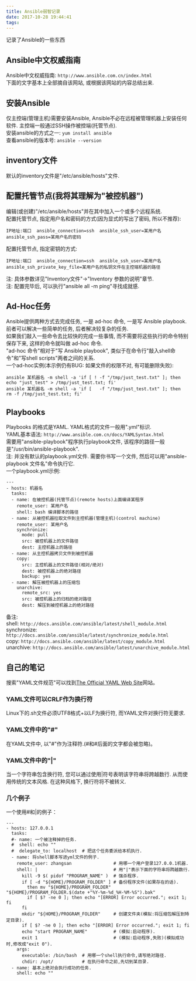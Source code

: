 ```yaml
---
title: Ansible弱智记录
date: 2017-10-28 19:44:41
tags:
---
```


记录了Ansible的一些东西

<!-- more -->

## Ansible中文权威指南  
Ansible中文权威指南: `http://www.ansible.com.cn/index.html`  
下面的文字基本上全部摘自该网站, 或根据该网站的内容总结出来.  

## 安装Ansible  
仅主控端(管理主机)需要安装Ansible, Ansible不必在远程被管理机器上安装任何软件. 主控端一般通过SSH操作被控端(托管节点).  
安装ansible的方式之一: `yum install ansible`  
查看ansible的版本号: `ansible --version`  

## inventory文件  
默认的inventory文件是"/etc/ansible/hosts"文件.  

## 配置托管节点(我将其理解为"被控机器")  
编辑(或创建)"/etc/ansible/hosts"并在其中加入一个或多个远程系统.  
配置托管节点, 指定用户名和密码的方式(因为显式的写出了密码, 所以不推荐):  
```
IP地址:端口  ansible_connection=ssh  ansible_ssh_user=某用户名  ansible_ssh_pass=某用户名的密码
```
配置托管节点, 指定密钥的方式:  
```
IP地址:端口  ansible_connection=ssh  ansible_ssh_user=某用户名  ansible_ssh_private_key_file=某用户名的私钥文件在主控端机器的路径
```
注: 具体参数详见"Inventory文件"->"Inventory 参数的说明"章节.  
注: 配置完毕后, 可以执行"ansible all -m ping"寻找成就感.  

## Ad-Hoc任务  
Ansible提供两种方式去完成任务, 一是 ad-hoc 命令, 一是写 Ansible playbook. 前者可以解决一些简单的任务, 后者解决较复杂的任务.  
如果我们敲入一些命令去比较快的完成一些事情, 而不需要将这些执行的命令特别保存下来, 这样的命令就叫做 ad-hoc 命令.  
"ad-hoc 命令"相对于"写 Ansible playbook", 类似于在命令行"敲入shell命令"和"写shell scripts"两者之间的关系.  
一个ad-hoc实例(本示例仍有BUG: 如果文件的权限不对, 有可能删除失败):  
```
ansible 某机器名 -m shell -a 'if [ ! -f "/tmp/just_test.txt" ]; then echo "just_test" > /tmp/just_test.txt; fi'
ansible 某机器名 -m shell -a 'if [   -f "/tmp/just_test.txt" ]; then              rm -f /tmp/just_test.txt; fi'
```

## Playbooks  
Playbooks 的格式是YAML. YAML格式的文件一般用".yml"标识.  
YAML基本语法: `http://www.ansible.com.cn/docs/YAMLSyntax.html`  
需要用"ansible-playbook"程序执行playbook文件, 该程序的路径一般是"/usr/bin/ansible-playbook".  
注: 并没有默认的playbook.yml文件. 需要你书写一个文件, 然后可以用"ansible-playbook 文件名"命令执行它.  
一个playbook.yml示例:  
```
---
- hosts: 机器名
  tasks:
  - name: 在被控机器(托管节点)(remote hosts)上面编译某程序
    remote_user: 某用户名
    shell: bash 编译脚本的路径
  - name: 从被控机器拉取文件到主控机器(管理主机)(control machine)
    remote_user: 某用户名
    synchronize:
      mode: pull
      src: 被控机器上的文件路径
      dest: 主控机器上的路径
  - name: 从主控机器拷贝文件到被控机器
    copy:
      src: 主控机器上的文件路径(相对/绝对)
      dest: 被控机器上的绝对路径
      backup: yes
  - name: 解压被控机器上的压缩包
    unarchive:
      remote_src: yes
      src: 被控机器上的归档的绝对路径
      dest: 解压到被控机器上的绝对路径
```
备注:  
shell: `http://docs.ansible.com/ansible/latest/shell_module.html`  
synchronize: `http://docs.ansible.com/ansible/latest/synchronize_module.html`  
copy: `http://docs.ansible.com/ansible/latest/copy_module.html`  
unarchive: `http://docs.ansible.com/ansible/latest/unarchive_module.html`

## 自己的笔记  
搜索"YAML文件规范"可以找到[The Official YAML Web Site](http://www.yaml.org/)网站。  

### YAML文件可以CRLF作为换行符  
Linux下的.sh文件必须UTF8格式+以LF为换行符, 而YAML文件对换行符无要求.

### YAML文件中的"#"  
在YAML文件中, 以"#"作为注释符.(#和#后面的文字都会被忽略)。  

### YAML文件中的"|"  
当一个字符串包含换行符, 您可以通过使用|符号表明该字符串将跨越数行. 从而使用传统的文本风格. 在这种风格下, 换行符将不被转义.  

### 几个例子  
一个使用#和|的例子：  
```
---
- hosts: 127.0.0.1
  tasks:
  #- name: 一个被注释掉的任务.
  #  shell: echo ""
  #  delegate_to: localhost  # 把这个任务委派给本机执行.
  - name: 将shell脚本写进yml文件的例子.
    remote_user: zhangsan                # 用哪一个用户登录127.0.0.1机器.
    shell: |                             # 用"|"表示下面的字符串将跨越数行.
      kill -9 $( pidof "PROGRAM_NAME" )  # 强杀程序.
      if [ -d "${HOME}/PROGRAM_FOLDER" ] # 备份程序文件(如果存在的话).
        then mv "${HOME}/PROGRAM_FOLDER" "${HOME}/PROGRAM_FOLDER.$(date +"%Y-%m-%d_%H-%M-%S").bak"
        if [ $? -ne 0 ]; then echo "[ERROR] Error occurred."; exit 1; fi
      fi
      mkdir "${HOME}/PROGRAM_FOLDER"     # 创建文件夹(模拟:将压缩包解压到特定目录).
      if [ $? -ne 0 ]; then echo "[ERROR] Error occurred."; exit 1; fi
      echo "start PROGRAM_NAME"          # (模拟:启动程序).
      exit 1                             # (模拟:启动程序,失败)(模拟成功时,修改成"exit 0").
    args:
      executable: /bin/bash  # 用哪一个shell执行命令,请写绝对路径.
      chdir: /opt/           # 在执行命令之前,先切到某目录.
  - name: 基本上绝对会执行成功的任务.
    shell: echo ""
```
